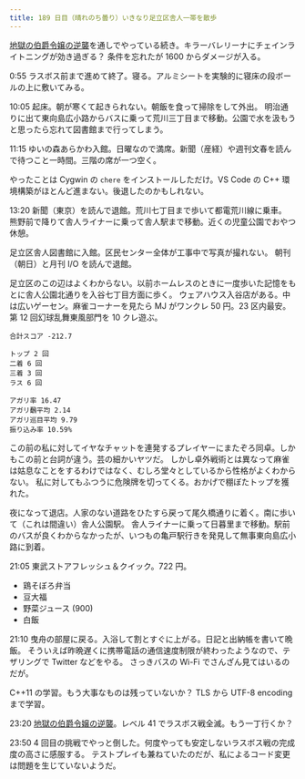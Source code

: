 ```yaml
---
title: 189 日目（晴れのち曇り）いきなり足立区舎人一帯を散歩
---
```


[地獄の伯爵令嬢の逆襲][bshf20]を通しでやっている続き。キラーバレリーナにチェインライトニングが効き過ぎる？
条件を忘れたが 1600 からダメージが入る。

0:55 ラスボス前まで進めて終了。寝る。アルミシートを実験的に寝床の段ボールの上に敷いてみる。

10:05 起床。朝が寒くて起きられない。朝飯を食って掃除をして外出。
明治通りに出て東向島広小路からバスに乗って荒川三丁目まで移動。公園で水を汲もうと思ったら忘れて図書館まで行ってしまう。

11:15 ゆいの森あらかわ入館。日曜なので満席。新聞（産経）や週刊文春を読んで待つこと一時間。三階の席が一つ空く。

やったことは Cygwin の `chere` をインストールしただけ。VS Code の C++ 環境構築がほとんど進まない。後退したのかもしれない。

13:20 新聞（東京）を読んで退館。荒川七丁目まで歩いて都電荒川線に乗車。
熊野前で降りて舎人ライナーに乗って舎人駅まで移動。近くの児童公園でおやつ休憩。

足立区舎人図書館に入館。区民センター全体が工事中で写真が撮れない。
朝刊（朝日）と月刊 I/O を読んで退館。

足立区のこの辺はよくわからない。以前ホームレスのときに一度歩いた記憶をもとに舎人公園北通りを入谷七丁目方面に歩く。
ウェアハウス入谷店がある。中は広いゲーセン。麻雀コーナーを見たら MJ がワンクレ 50 円。23 区内最安。
第 12 回幻球乱舞東風部門を 10 クレ遊ぶ。

```text
合計スコア -212.7

トップ 2 回
二着 6 回
三着 3 回
ラス 6 回

アガリ率 16.47
アガリ飜平均 2.14
アガリ巡目平均 9.79
振り込み率 10.59%
```

この前の私に対してイヤなチャットを連発するプレイヤーにまたぞろ同卓。しかもこの前と台詞が違う。芸の細かいヤツだ。
しかし卓外戦術とは異なって麻雀は姑息なことをするわけではなく、むしろ堂々としているから性格がよくわからない。
私に対してもふつうに危険牌を切ってくる。おかげで棚ぼたトップを獲れた。

夜になって退店。人家のない道路をひたすら戻って尾久橋通りに着く。南に歩いて（これは間違い）舎人公園駅。
舎人ライナーに乗って日暮里まで移動。駅前のバスが良くわからなかったが、いつもの亀戸駅行きを発見して無事東向島広小路に到着。

21:05 東武ストアフレッシュ＆クイック。722 円。

* 鶏そぼろ弁当
* 豆大福
* 野菜ジュース (900)
* 白飯

21:10 曳舟の部屋に戻る。入浴して割とすぐに上がる。日記と出納帳を書いて晩飯。
そういえば昨晩遅くに携帯電話の通信速度制限が終わったようなので、テザリングで Twitter などをやる。
さっきバスの Wi-Fi でさんざん見てはいるのだが。

C++11 の学習。もう大事なものは残っていないか？
TLS から UTF-8 encoding まで学習。

23:20 [地獄の伯爵令嬢の逆襲][bshf20]。レベル 41 でラスボス戦全滅。もう一丁行くか？

23:50 4 回目の挑戦でやっと倒した。何度やっても安定しないラスボス戦の完成度の高さに感服する。
テストプレイも兼ねていたのだが、私によるコード変更は問題を生じていないようだ。

[bshf20]: https://wodifes.net/game/show/412
